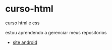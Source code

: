 # curso-html
 curso html e css

 estou aprendendo a gerenciar meus repositorios

<ul>
<li>
    <a href="https://leonardo-sd.github.io/curso-html/desafios/d10/ ">site android</a>
</li>

</ul>